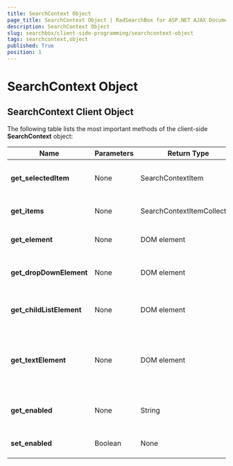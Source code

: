 ```yaml
---
title: SearchContext Object
page_title: SearchContext Object | RadSearchBox for ASP.NET AJAX Documentation
description: SearchContext Object
slug: searchbox/client-side-programming/searchcontext-object
tags: searchcontext,object
published: True
position: 1
---
```


# SearchContext Object



## SearchContext Client Object

The following table lists the most important methods of the client-side **SearchContext** object:


|  **Name**  |  **Parameters**  |  **Return Type**  |  **Description**  |
| ------ | ------ | ------ | ------ |
| **get_selectedItem** |None|SearchContextItem|Returns the currently selected item of the SearchContext.|
| **get_items** |None|SearchContextItemCollection|Returns the collection with all SearchContextItem.|
| **get_element** |None|DOM element|Returns the DOM element for the SearchContext.|
| **get_dropDownElement** |None|DOM element|Gets the root DOM element of the SearchContext's drop-down.|
| **get_childListElement** |None|DOM element|Gets the UL DOM element of the SearchContext's drop-down.|
| **get_textElement** |None|DOM element|Gets the DOM element of the SearchContext where the text of the currently selected item is shown.|
| **get_enabled** |None|String|Gets a value indicating whether the SearchContext is enabled.|
| **set_enabled** |Boolean|None|Toggles the enabled state of the SearchContext.|
